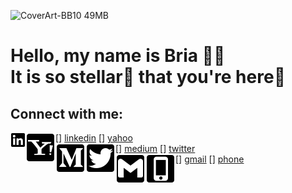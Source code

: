 ![CoverArt-BB10 49MB](https://user-images.githubusercontent.com/57609853/132418783-47e328cd-0b7b-4be3-bfd7-cd635b94fa86.jpg)
# Hello, my name is Bria ✌🏼 <br> It is so **stellar**🌟 that **you're** here📍

## Connect with me: 
[<img align='left' alt='linkedin icon' width='24px' src='linkedin.svg' />] [linkedin]
[<img align='left' alt='yahoo icon' src='yahoo.svg' />] [yahoo]<br>
[<img align='left' alt='medium icon' src='medium.svg' />] [medium]
[<img align='left' alt='twitter icon' src='twitter.svg' />] [twitter]<br>
[<img align='left' alt='gmail icon' src='gmail.svg' />] [gmail]
[<img align='left' alt='phone icon' src='phone.svg' />] [phone]

[linkedin]: https://www.linkedin.com/in/briabarry
[yahoo]: briabarry@yahoo.com
[medium]: https://medium.com/@briabyte
[twitter]: https://twitter.com/briabyte
[gmail]: 008143@gmail.com
[phone]: 816-673-9208
<!--
**briabytes/briabytes** is a ✨ _special_ ✨ repository because its `README.md` (this file) appears on your GitHub profile.

Here are some ideas to get you started:

- 🔭 I’m currently working on ...
- 🌱 I’m currently learning ...
- 👯 I’m looking to collaborate on ...
- 🤔 I’m looking for help with ...
- 💬 Ask me about ...
- 📫 How to reach me: ...
- 😄 Pronouns: ...
- ⚡ Fun fact: ...
-->
